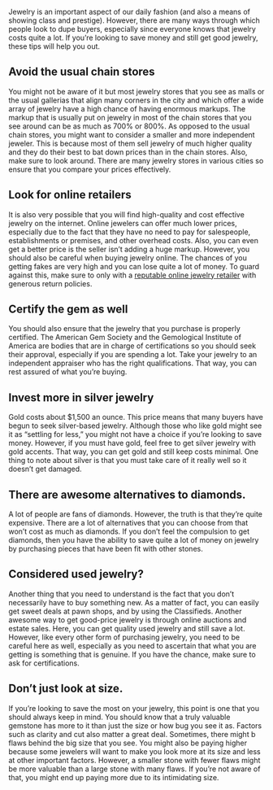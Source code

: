 Jewelry is an important aspect of our daily fashion (and also a means of showing class and prestige). However, there are many ways through which people look to dupe buyers, especially since everyone knows that jewelry costs quite a lot. If you’re looking to save money and still get good jewelry, these tips will help you out.

## Avoid the usual chain stores

You might not be aware of it but most jewelry stores that you see as malls or the usual gallerias that align many corners in the city and which offer a wide array of jewelry have a high chance of having enormous markups. The markup that is usually put on jewelry in most of the chain stores that you see around can be as much as 700% or 800%.
As opposed to the usual chain stores, you might want to consider a smaller and more independent jeweler. This is because most of them sell jewelry of much higher quality and they do their best to bat down prices than in the chain stores.
Also, make sure to look around. There are many jewelry stores in various cities so ensure that you compare your prices effectively. 

## Look for online retailers

It is also very possible that you will find high-quality and cost effective jewelry on the internet. Online jewelers can offer much lower prices, especially due to the fact that they have no need to pay for salespeople, establishments or premises, and other overhead costs. Also, you can even get a better price is the seller isn’t adding a huge markup.
However, you should also be careful when buying jewelry online. The chances of you getting fakes are very high and you can lose quite a lot of money. To guard against this, make sure to only with a [reputable online jewelry retailer](https://www.midwestjewellery.com/) with generous return policies.

## Certify the gem as well

You should also ensure that the jewelry that you purchase is properly certified. The American Gem Society and the Gemological Institute of America are bodies that are in charge of certifications so you should seek their approval, especially if you are spending a lot. Take your jewelry to an independent appraiser who has the right qualifications. That way, you can rest assured of what you’re buying.

## Invest more in silver jewelry

Gold costs about $1,500 an ounce. This price means that many buyers have begun to seek silver-based jewelry. Although those who like gold might see it as “settling for less,” you might not have a choice if you’re looking to save money. However, if you must have gold, feel free to get silver jewelry with gold accents. That way, you can get gold and still keep costs minimal. 
One thing to note about silver is that you must take care of it really well so it doesn’t get damaged. 

## There are awesome alternatives to diamonds.

A lot of people are fans of diamonds. However, the truth is that they’re quite expensive. There are a lot of alternatives that you can choose from that won’t cost as much as diamonds. If you don’t feel the compulsion to get diamonds, then you have the ability to save quite a lot of money on jewelry by purchasing pieces that have been fit with other stones.

## Considered used jewelry?

Another thing that you need to understand is the fact that you don’t necessarily have to buy something new. As a matter of fact, you can easily get sweet deals at pawn shops, and by using the Classifieds. Another awesome way to get good-price jewelry is through online auctions and estate sales. Here, you can get quality used jewelry and still save a lot.
However, like every other form of purchasing jewelry, you need to be careful here as well, especially as you need to ascertain that what you are getting is something that is genuine. If you have the chance, make sure to ask for certifications.

## Don’t just look at size.

If you’re looking to save the most on your jewelry, this point is one that you should always keep in mind. You should know that a truly valuable gemstone has more to it than just the size or how bug you see it as. Factors such as clarity and cut also matter a great deal. Sometimes, there might b flaws behind the big size that you see. You might also be paying higher because some jewelers will want to make you look more at its size and less at other important factors. However, a smaller stone with fewer flaws might be more valuable than a large stone with many flaws. If you’re not aware of that, you might end up paying more due to its intimidating size.
